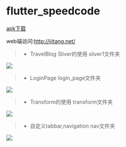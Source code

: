 # flutter_speedcode


[apk下载](https://github.com/jiang111/flutter_code/raw/master/art/app-release.apk)


web端访问:http://ijitang.net/ 


>* TravelBlog Sliver的使用 sliver1文件夹

![](https://github.com/jiang111/flutter_code/raw/master/art/1.jpg)


>* LoginPage login_page文件夹

![](https://github.com/jiang111/flutter_code/raw/master/art/2.png)

>* Transform的使用 transform文件夹

![](https://github.com/jiang111/flutter_code/raw/master/art/3.png)


>* 自定义tabbar,navigation nav文件夹

![](https://github.com/jiang111/flutter_code/raw/master/art/4.jpg)
